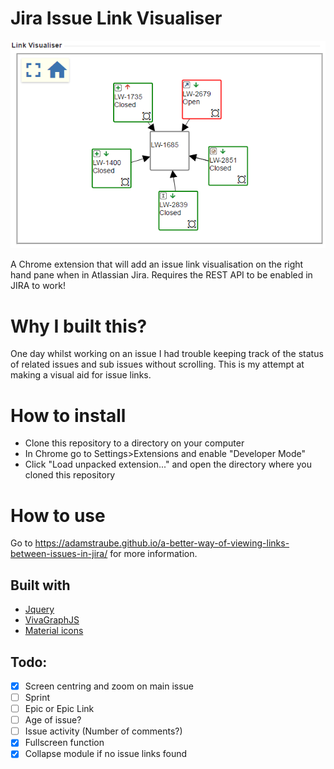 # Jira Issue Link Visualiser

![Issue link visualiser in action](images/whole-visualiser-5-links.png)

A Chrome extension that will add an issue link visualisation on the right hand pane when in Atlassian Jira. Requires the REST API to be enabled in JIRA to work!

# Why I built this?
 One day whilst working on an issue I had trouble keeping track of the status of related issues and sub issues without scrolling. This is my attempt at making a visual aid for issue links.

# How to install

* Clone this repository to a directory on your computer
* In Chrome go to Settings>Extensions and enable "Developer Mode"
* Click "Load unpacked extension..." and open the directory where you cloned this repository

# How to use
 Go to https://adamstraube.github.io/a-better-way-of-viewing-links-between-issues-in-jira/ for more information.

## Built with
* [Jquery](https://github.com/jquery/jquery)
* [VivaGraphJS](https://github.com/anvaka/VivaGraphJS/)
* [Material icons](https://material.io/icons/)


## Todo:
- [X] Screen centring and zoom on main issue
- [ ] Sprint
- [ ] Epic or Epic Link
- [ ] Age of issue?
- [ ] Issue activity (Number of comments?)
- [X] Fullscreen function
- [X] Collapse module if no issue links found
